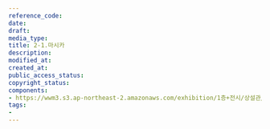 ```yaml
---
reference_code: 
date: 
draft: 
media_type: 
title: 2-1.마시카
description: 
modified_at: 
created_at: 
public_access_status: 
copyright_status: 
components:
- https://wwm3.s3.ap-northeast-2.amazonaws.com/exhibition/1층+전시/상설관/상설관1+오른편/2-1.마시카.jpg
tags:
- 
---
```

